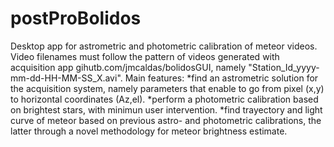 # postProBolidos
Desktop app for astrometric and photometric calibration of meteor videos.
Video filenames must follow the pattern of videos generated with acquisition app gihutb.com/jmcaldas/bolidosGUI, namely "Station_Id_yyyy-mm-dd-HH-MM-SS_X.avi".
Main features:
*find an astrometric solution for the acquisition system, namely parameters that enable to go from pixel (x,y) to horizontal coordinates (Az,el).
*perform a photometric calibration based on brightest stars, with minimun user intervention.
*find trayectory and light curve of meteor based on previous astro- and photometric calibrations, the latter through a novel methodology for meteor brightness estimate.
